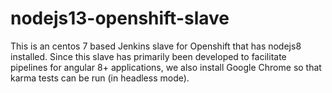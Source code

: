 # nodejs13-openshift-slave
This is an centos 7 based Jenkins slave for Openshift that has nodejs8 installed. Since this slave has primarily been developed to facilitate pipelines for angular 8+ applications, we also install Google Chrome so that karma tests can be run (in headless mode).
